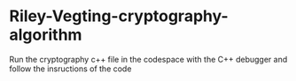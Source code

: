 # Riley-Vegting-cryptography-algorithm
Run the cryptography c++ file in the codespace with the C++ debugger and follow the insructions of the code

